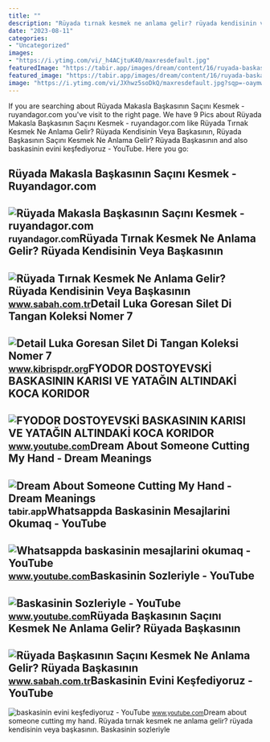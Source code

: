 ```yaml
---
title: ""
description: "Rüyada tırnak kesmek ne anlama gelir? rüyada kendisinin veya başkasının"
date: "2023-08-11"
categories:
- "Uncategorized"
images:
- "https://i.ytimg.com/vi/_h4ACjtuK40/maxresdefault.jpg"
featuredImage: "https://tabir.app/images/dream/content/16/ruyada-baskasinin-elini-kesmek.webp"
featured_image: "https://tabir.app/images/dream/content/16/ruyada-baskasinin-elini-kesmek.webp"
image: "https://i.ytimg.com/vi/JXhwz5soDkQ/maxresdefault.jpg?sqp=-oaymwEmCIAKENAF8quKqQMa8AEB-AH-CYAC0AWKAgwIABABGGUgUShdMA8=&amp;rs=AOn4CLCPDwSdvRcORMR_zBvNLbRJqIGrlw"
---
```


If you are searching about Rüyada Makasla Başkasının Saçını Kesmek - ruyandagor.com you've visit to the right page. We have 9 Pics about Rüyada Makasla Başkasının Saçını Kesmek - ruyandagor.com like Rüyada Tırnak Kesmek Ne Anlama Gelir? Rüyada Kendisinin Veya Başkasının, Rüyada Başkasının Saçını Kesmek Ne Anlama Gelir? Rüyada Başkasının and also baskasinin evini keşfediyoruz - YouTube. Here you go:

Rüyada Makasla Başkasının Saçını Kesmek - Ruyandagor.com
--------------------------------------------------------

 ![Rüyada Makasla Başkasının Saçını Kesmek - ruyandagor.com](https://images.ruyandagor.com/2017/05/makasla-baskasinin-sacini-kesmek-2232.jpg) <small>ruyandagor.com</small>Rüyada Tırnak Kesmek Ne Anlama Gelir? Rüyada Kendisinin Veya Başkasının
-----------------------------------------------------------------------

 ![Rüyada Tırnak Kesmek Ne Anlama Gelir? Rüyada Kendisinin Veya Başkasının](https://iasbh.tmgrup.com.tr/4bd318/752/395/0/0/724/380?u=https://isbh.tmgrup.com.tr/sbh/2022/04/21/ruyada-tirnak-kesmek-ne-anlama-gelir-ruyada-kendisinin-veya-baskasinin-el-ve-ayak-tirnagini-kesmek-anlami-1650545426027.jpg) <small>www.sabah.com.tr</small>Detail Luka Goresan Silet Di Tangan Koleksi Nomer 7
---------------------------------------------------

 ![Detail Luka Goresan Silet Di Tangan Koleksi Nomer 7](https://cdn.kibrispdr.org/data/772/luka-goresan-silet-di-tangan-7.jpg) <small>www.kibrispdr.org</small>FYODOR DOSTOYEVSKİ BASKASININ KARISI VE YATAĞIN ALTINDAKİ KOCA KORIDOR
----------------------------------------------------------------------

 ![FYODOR DOSTOYEVSKİ BASKASININ KARISI VE YATAĞIN ALTINDAKİ KOCA KORIDOR](https://i.ytimg.com/vi/ocGCDHRu2XA/maxresdefault.jpg?sqp=-oaymwEmCIAKENAF8quKqQMa8AEB-AHIAYAC6AKKAgwIABABGHIgUSg8MA8=&rs=AOn4CLC5RJcI72le52wAgXc8HOyuVS8auQ) <small>www.youtube.com</small>Dream About Someone Cutting My Hand - Dream Meanings
----------------------------------------------------

 ![Dream About Someone Cutting My Hand - Dream Meanings](https://tabir.app/images/dream/content/16/ruyada-baskasinin-elini-kesmek.webp) <small>tabir.app</small>Whatsappda Baskasinin Mesajlarini Okumaq - YouTube
--------------------------------------------------

 ![Whatsappda baskasinin mesajlarini okumaq - YouTube](https://i.ytimg.com/vi/p1bgwgJ1esM/maxresdefault.jpg?sqp=-oaymwEmCIAKENAF8quKqQMa8AEB-AGiA4AC0AWKAgwIABABGHIgVSgrMA8=&rs=AOn4CLCCW6jgfjNGsuqm0atibT0EHOdCSg) <small>www.youtube.com</small>Baskasinin Sozleriyle - YouTube
-------------------------------

 ![Baskasinin Sozleriyle - YouTube](https://i.ytimg.com/vi/_h4ACjtuK40/maxresdefault.jpg) <small>www.youtube.com</small>Rüyada Başkasının Saçını Kesmek Ne Anlama Gelir? Rüyada Başkasının
------------------------------------------------------------------

 ![Rüyada Başkasının Saçını Kesmek Ne Anlama Gelir? Rüyada Başkasının](https://iasbh.tmgrup.com.tr/b71801/650/344/0/0/724/380?u=https://isbh.tmgrup.com.tr/sbh/2022/07/06/ruyada-baskasinin-sacini-kesmek-ne-anlama-gelir-ruyada-baskasinin-sacini-kesmenin-anlami-1657091510131.jpg) <small>www.sabah.com.tr</small>Baskasinin Evini Keşfediyoruz - YouTube
---------------------------------------

 ![baskasinin evini keşfediyoruz - YouTube](https://i.ytimg.com/vi/JXhwz5soDkQ/maxresdefault.jpg?sqp=-oaymwEmCIAKENAF8quKqQMa8AEB-AH-CYAC0AWKAgwIABABGGUgUShdMA8=&rs=AOn4CLCPDwSdvRcORMR_zBvNLbRJqIGrlw) <small>www.youtube.com</small>Dream about someone cutting my hand. Rüyada tırnak kesmek ne anlama gelir? rüyada kendisinin veya başkasının. Baskasinin sozleriyle
